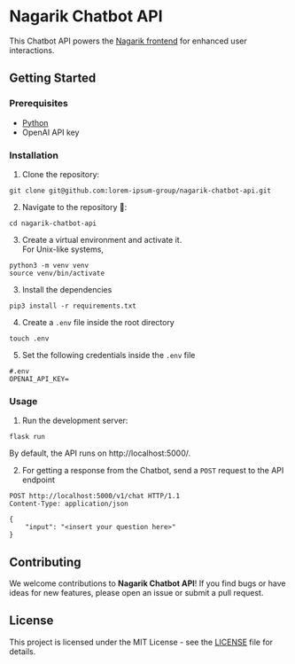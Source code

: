 # Nagarik Chatbot API
This Chatbot API powers the [Nagarik frontend](https://github.com/lorem-ipsum-group/nagarik) for enhanced user interactions.

## Getting Started

### Prerequisites
- [Python](https://www.python.org/downloads/)
- OpenAI API key

### Installation

1. Clone the repository:

```
git clone git@github.com:lorem-ipsum-group/nagarik-chatbot-api.git
```

2. Navigate to the repository 📂:

```
cd nagarik-chatbot-api
```

3. Create a virtual environment and activate it.<br>
For Unix-like systems,
```
python3 -m venv venv
source venv/bin/activate
```

3. Install the dependencies

```
pip3 install -r requirements.txt
```

4. Create a `.env` file inside the root directory

```
touch .env
```

5. Set the following credentials inside the `.env` file

```
#.env
OPENAI_API_KEY=
```

### Usage

1. Run the development server:
```
flask run
```
By default, the API runs on http://localhost:5000/.

2. For getting a response from the Chatbot, send a `POST` request to the API endpoint
```
POST http://localhost:5000/v1/chat HTTP/1.1
Content-Type: application/json

{
    "input": "<insert your question here>"
}
```

## Contributing

We welcome contributions to **Nagarik Chatbot API**! If you find bugs or have ideas for new features, please open an issue or submit a pull request.

## License

This project is licensed under the MIT License - see the [LICENSE](LICENSE) file for details.
